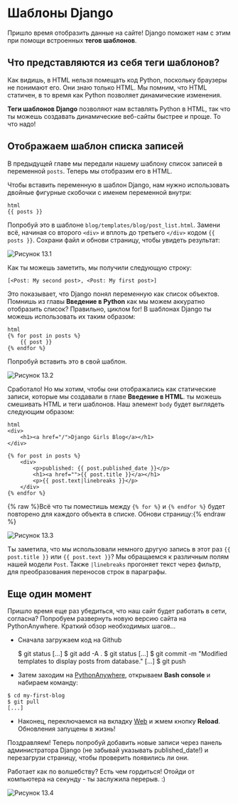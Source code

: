 # Шаблоны Django

Пришло время отобразить данные на сайте! Django поможет нам с этим при помощи встроенных **тегов шаблонов**.

## Что представляются из себя теги шаблонов?

Как видишь, в HTML нельзя помещать код Python, поскольку браузеры не понимают его. Они знаю только HTML. Мы помним, что HTML статичен, в то время как Python позволяет динамические изменения.

**Теги шаблонов Django** позволяют нам вставлять Python в HTML, так что ты можешь создавать динамические веб-сайты быстрее и проще. То что надо!

## Отображаем шаблон списка записей

В предыдущей главе мы передали нашему шаблону список записей в переменной `posts`. Теперь мы отобразим его в HTML.

Чтобы вставить переменную в шаблон Django, нам нужно использовать двойные фигурные скобочки с именем переменной внутри:

    html
    {{ posts }}
    

Попробуй это в шаблоне `blog/templates/blog/post_list.html`. Замени всё, начиная со второго `<div>` и вплоть до третьего `</div>` кодом `{{ posts }}`. Сохрани файл и обнови страницу, чтобы увидеть результат:

![Рисунок 13.1][1]

 [1]: images/step1.png

Как ты можешь заметить, мы получили следующую строку:

    [<Post: My second post>, <Post: My first post>]
    

Это показывает, что Django понял переменную как список объектов. Помнишь из главы **Введение в Python** как мы можем аккуратно отобразить список? Правильно, циклом for! В шаблонах Django ты можешь использовать их таким образом:

    html
    {% for post in posts %}
        {{ post }}
    {% endfor %}
    

Попробуй вставить это в свой шаблон.

![Рисунок 13.2][2]

 [2]: images/step2.png

Сработало! Но мы хотим, чтобы они отображались как статические записи, которые мы создавали в главе **Введение в HTML**. ты можешь смешивать HTML и теги шаблонов. Наш элемент `body` будет выглядеть следующим образом:

    html
    <div>
        <h1><a href="/">Django Girls Blog</a></h1>
    </div>
    
    {% for post in posts %}
        <div>
            <p>published: {{ post.published_date }}</p>
            <h1><a href="">{{ post.title }}</a></h1>
            <p>{{ post.text|linebreaks }}</p>
        </div>
    {% endfor %}
    

{% raw %}Всё что ты поместишь между `{% for %}` и `{% endfor %}` будет повторено для каждого объекта в списке. Обнови страницу:{% endraw %}

![Рисунок 13.3][3]

 [3]: images/step3.png

Ты заметила, что мы использовали немного другую запись в этот раз `{{ post.title }}` или `{{ post.text }}`? Мы обращаемся к различным полям нашей модели `Post`. Также `|linebreaks` прогоняет текст через фильтр, для преобразования переносов строк в параграфы.

## Еще один момент

Пришло время еще раз убедиться, что наш сайт будет работать в сети, согласна? Попробуем развернуть новую версию сайта на PythonAnywhere. Краткий обзор необходимых шагов...

*   Сначала загружаем код на Github

    $ git status
    [...]
    $ git add -A .
    $ git status
    [...]
    $ git commit -m "Modified templates to display posts from database."
    [...]
    $ git push
    

*   Затем заходим на [PythonAnywhere][4], открываем **Bash console** и набираем команду:

 [4]: https://www.pythonanywhere.com/consoles/

    $ cd my-first-blog
    $ git pull
    [...]
    

*   Наконец, переключаемся на вкладку [Web][5] и жмем кнопку **Reload**. Обновления запущены в жизнь!

 [5]: https://www.pythonanywhere.com/web_app_setup/

Поздравляем! Теперь попробуй добавить новые записи через панель администратора Django (не забывай указывать published_date!) и перезагрузи страницу, чтобы проверить появились ли они.

Работает как по волшебству? Есть чем гордиться! Отойди от компьютера на секунду - ты заслужила перерыв. :)

![Рисунок 13.4][6]

 [6]: images/donut.png